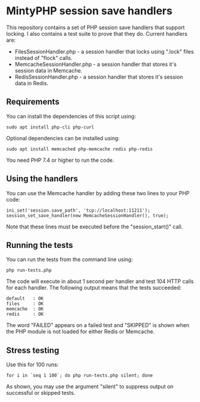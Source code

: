 # MintyPHP session save handlers

This repository contains a set of PHP session save handlers that support locking. I also contains a test suite to prove that they do. Current handlers are:

- FilesSessionHandler.php - a session handler that locks using ".lock" files instead of "flock" calls.
- MemcacheSessionHandler.php - a session handler that stores it's session data in Memcache.
- RedisSessionHandler.php - a session handler that stores it's session data in Redis.

## Requirements

You can install the dependencies of this script using:

    sudo apt install php-cli php-curl

Optional dependencies can be installed using:

    sudo apt install memcached php-memcache redis php-redis

You need PHP 7.4 or higher to run the code.

## Using the handlers

You can use the Memcache handler by adding these two lines to your PHP code:

    ini_set('session.save_path', 'tcp://localhost:11211');
    session_set_save_handler(new MemcacheSessionHandler(), true);

Note that these lines must be executed before the "session_start()" call.

## Running the tests

You can run the tests from the command line using:

    php run-tests.php

The code will execute in about 1 second per handler and test 104 HTTP calls for each handler. The following output means that the tests succeeded:

    default   : OK
    files     : OK
    memcache  : OK
    redis     : OK

The word "FAILED" appears on a failed test and "SKIPPED" is shown when the PHP module is not loaded for either Redis or Memcache.

## Stress testing

Use this for 100 runs:

    for i in `seq 1 100`; do php run-tests.php silent; done

As shown, you may use the argument "silent" to suppress output on successful or skipped tests.
